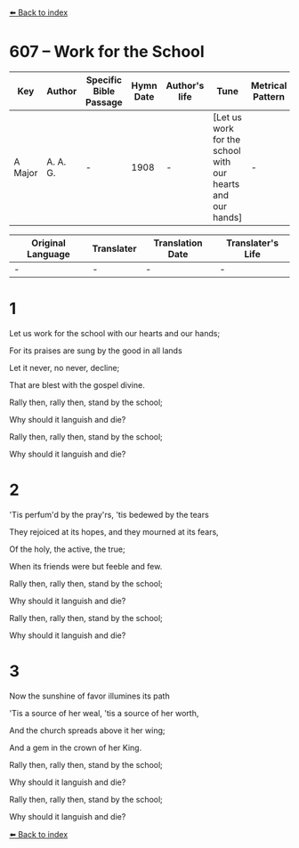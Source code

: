 [⬅️ Back to index](../README.md)

# 607 – Work for the School

Key | Author   | Specific Bible Passage     |Hymn Date |Author's life |Tune |Metrical Pattern   |Composer/Source
-- | --------- | ---------------------------|----------|--------------|-----|-------------------|-------------  
A Major |A. A. G. |- |1908 |- |[Let us work for the school with our hearts and our hands] |- |A. A. G.

Original Language | Translater | Translation Date   | Translater's Life  
----------------- | --------- | --------------------|-------------     
\- |- |- |-




# 1

Let us work for the school with our hearts and our hands;

For its praises are sung by the good in all lands

Let it never, no never, decline;

That are blest with the gospel divine.

Rally then, rally then, stand by the school;

Why should it languish and die?

Rally then, rally then, stand by the school;

Why should it languish and die?



# 2

'Tis perfum'd by the pray'rs, 'tis bedewed by the tears

They rejoiced at its hopes, and they mourned at its fears,

Of the holy, the active, the true;

When its friends were but feeble and few.

Rally then, rally then, stand by the school;

Why should it languish and die?

Rally then, rally then, stand by the school;

Why should it languish and die?



# 3

Now the sunshine of favor illumines its path

'Tis a source of her weal, 'tis a source of her worth,

And the church spreads above it her wing;

And a gem in the crown of her King.

Rally then, rally then, stand by the school;

Why should it languish and die?

Rally then, rally then, stand by the school;

Why should it languish and die?

[⬅️ Back to index](../README.md)
